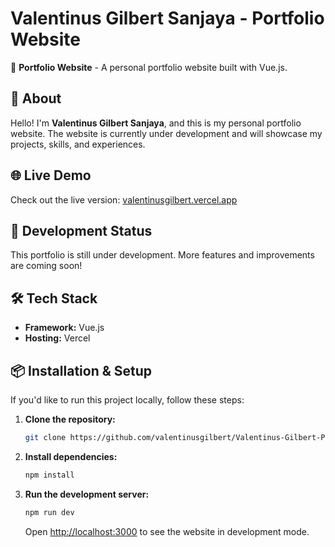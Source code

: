 # Valentinus Gilbert Sanjaya - Portfolio Website

🚀 **Portfolio Website** - A personal portfolio website built with Vue.js.

## 📌 About
Hello! I'm **Valentinus Gilbert Sanjaya**, and this is my personal portfolio website. The website is currently under development and will showcase my projects, skills, and experiences.

## 🌐 Live Demo
Check out the live version: [valentinusgilbert.vercel.app](https://valentinusgilbert.vercel.app/)

## 🚧 Development Status
This portfolio is still under development. More features and improvements are coming soon!


## 🛠️ Tech Stack
- **Framework:** Vue.js
- **Hosting:** Vercel

## 📦 Installation & Setup
If you'd like to run this project locally, follow these steps:

1. **Clone the repository:**
   ```sh
   git clone https://github.com/valentinusgilbert/Valentinus-Gilbert-Potfolio
   ```

2. **Install dependencies:**
   ```sh
   npm install
   ```

3. **Run the development server:**
   ```sh
   npm run dev
   ```
   Open [http://localhost:3000](http://localhost:9000) to see the website in development mode.

